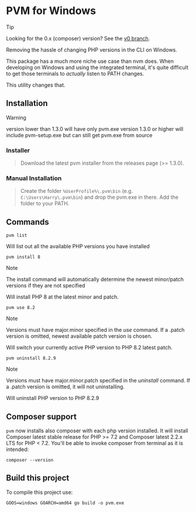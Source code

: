 # PVM for Windows

> [!TIP]
> Looking for the 0.x (composer) version? See the [v0 branch](https://github.com/hjbdev/pvm/tree/v0).

Removing the hassle of changing PHP versions in the CLI on Windows.

This package has a much more niche use case than nvm does. When developing on Windows and using the integrated terminal, it's quite difficult to get those terminals to _actually_ listen to PATH changes.

This utility changes that.

## Installation

> [!WARNING]
> version lower than 1.3.0 will have only pvm.exe
> version 1.3.0 or higher will include pvm-setup.exe but can still get pvm.exe from source

### Installer
> Download the latest pvm installer from the releases page (>= 1.3.0).

### Manual Installation
> Create the folder `%UserProfile%\.pvm\bin` (e.g. `C:\Users\Harry\.pvm\bin`) and drop the pvm.exe in there. Add the folder to your PATH.

## Commands

```
pvm list
```

Will list out all the available PHP versions you have installed

```
pvm install 8
```

> [!NOTE]
> The install command will automatically determine the newest minor/patch versions if they are not specified

Will install PHP 8 at the latest minor and patch.

```
pvm use 8.2
```

> [!NOTE]
> Versions must have major.minor specified in the *use* command. If a .patch version is omitted, newest available patch version is chosen.

Will switch your currently active PHP version to PHP 8.2 latest patch.

```
pvm uninstall 8.2.9
```

> [!NOTE]
> Versions must have major.minor.patch specified in the *uninstall* command. If a .patch version is omitted, it will not uninstalling.

Will uninstall PHP version to PHP 8.2.9

## Composer support

`pvm` now installs also composer with each php version installed.
It will install Composer latest stable release for PHP >= 7.2 and Composer latest 2.2.x LTS for PHP < 7.2.
You'll be able to invoke composer from terminal as it is intended:
```shell
composer --version
```

## Build this project

To compile this project use:

```shell
GOOS=windows GOARCH=amd64 go build -o pvm.exe
```
